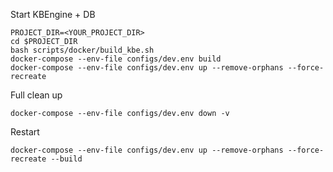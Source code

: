 Start KBEngine + DB

```
PROJECT_DIR=<YOUR_PROJECT_DIR>
cd $PROJECT_DIR
bash scripts/docker/build_kbe.sh
docker-compose --env-file configs/dev.env build
docker-compose --env-file configs/dev.env up --remove-orphans --force-recreate
```

Full clean up

```
docker-compose --env-file configs/dev.env down -v
```

Restart

```
docker-compose --env-file configs/dev.env up --remove-orphans --force-recreate --build
```
